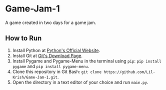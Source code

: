 # Game-Jam-1
A game created in two days for a game jam.

## How to Run
1. Install Python at [Python's Official Website](http://python.org).
2. Install Git at [Git's Download Page](https://git-scm.com/downloads).
3. Install Pygame and Pygame-Menu in the terminal using `pip`: `pip install pygame` and `pip install pygame-menu`.
4. Clone this repository in Git Bash: `git clone https://github.com/Lil-Krish/Game-Jam-1.git`.
5. Open the directory in a text editor of your choice and run `main.py`.
